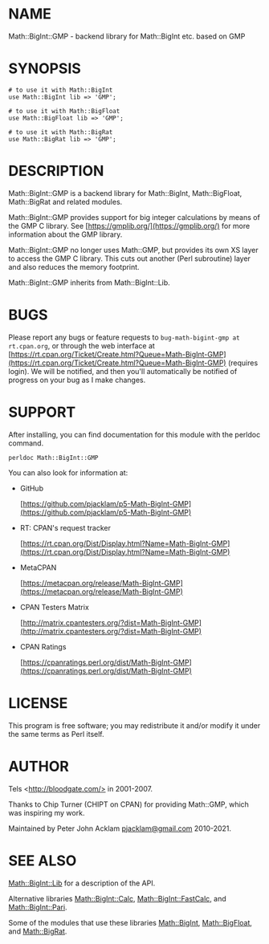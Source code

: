 # NAME

Math::BigInt::GMP - backend library for Math::BigInt etc. based on GMP

# SYNOPSIS

    # to use it with Math::BigInt
    use Math::BigInt lib => 'GMP';

    # to use it with Math::BigFloat
    use Math::BigFloat lib => 'GMP';

    # to use it with Math::BigRat
    use Math::BigRat lib => 'GMP';

# DESCRIPTION

Math::BigInt::GMP is a backend library for Math::BigInt, Math::BigFloat,
Math::BigRat and related modules.

Math::BigInt::GMP provides support for big integer calculations by means of the
GMP C library. See [https://gmplib.org/](https://gmplib.org/) for more information about the GMP
library.

Math::BigInt::GMP no longer uses Math::GMP, but provides its own XS layer to
access the GMP C library. This cuts out another (Perl subroutine) layer and
also reduces the memory footprint.

Math::BigInt::GMP inherits from Math::BigInt::Lib.

# BUGS

Please report any bugs or feature requests to
`bug-math-bigint-gmp at rt.cpan.org`, or through the web interface at
[https://rt.cpan.org/Ticket/Create.html?Queue=Math-BigInt-GMP](https://rt.cpan.org/Ticket/Create.html?Queue=Math-BigInt-GMP)
(requires login). We will be notified, and then you'll automatically be
notified of progress on your bug as I make changes.

# SUPPORT

After installing, you can find documentation for this module with the perldoc
command.

    perldoc Math::BigInt::GMP

You can also look for information at:

- GitHub

    [https://github.com/pjacklam/p5-Math-BigInt-GMP](https://github.com/pjacklam/p5-Math-BigInt-GMP)

- RT: CPAN's request tracker

    [https://rt.cpan.org/Dist/Display.html?Name=Math-BigInt-GMP](https://rt.cpan.org/Dist/Display.html?Name=Math-BigInt-GMP)

- MetaCPAN

    [https://metacpan.org/release/Math-BigInt-GMP](https://metacpan.org/release/Math-BigInt-GMP)

- CPAN Testers Matrix

    [http://matrix.cpantesters.org/?dist=Math-BigInt-GMP](http://matrix.cpantesters.org/?dist=Math-BigInt-GMP)

- CPAN Ratings

    [https://cpanratings.perl.org/dist/Math-BigInt-GMP](https://cpanratings.perl.org/dist/Math-BigInt-GMP)

# LICENSE

This program is free software; you may redistribute it and/or modify it under
the same terms as Perl itself.

# AUTHOR

Tels &lt;http://bloodgate.com/> in 2001-2007.

Thanks to Chip Turner (CHIPT on CPAN) for providing Math::GMP, which was
inspiring my work.

Maintained by Peter John Acklam <pjacklam@gmail.com> 2010-2021.

# SEE ALSO

[Math::BigInt::Lib](https://metacpan.org/pod/Math%3A%3ABigInt%3A%3ALib) for a description of the API.

Alternative libraries [Math::BigInt::Calc](https://metacpan.org/pod/Math%3A%3ABigInt%3A%3ACalc), [Math::BigInt::FastCalc](https://metacpan.org/pod/Math%3A%3ABigInt%3A%3AFastCalc), and
[Math::BigInt::Pari](https://metacpan.org/pod/Math%3A%3ABigInt%3A%3APari).

Some of the modules that use these libraries [Math::BigInt](https://metacpan.org/pod/Math%3A%3ABigInt),
[Math::BigFloat](https://metacpan.org/pod/Math%3A%3ABigFloat), and [Math::BigRat](https://metacpan.org/pod/Math%3A%3ABigRat).
